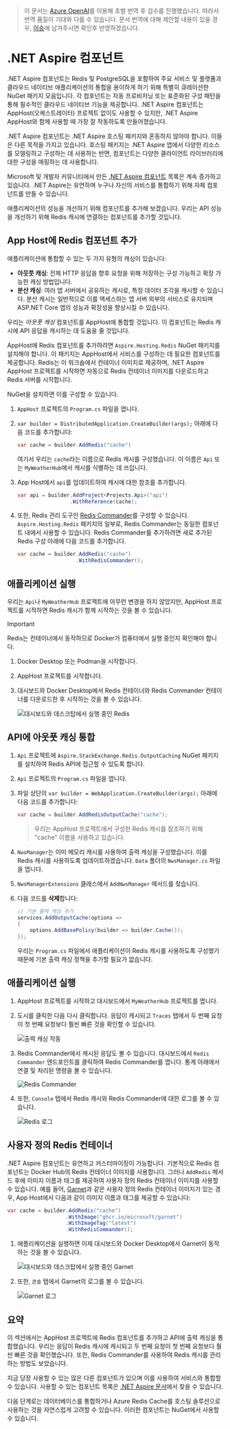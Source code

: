 > 이 문서는 [Azure OpenAI](https://learn.microsoft.com/azure/ai-services/openai/overview)를 이용해 초벌 번역 후 검수를 진행했습니다. 따라서 번역 품질이 기대와 다를 수 있습니다. 문서 번역에 대해 제안할 내용이 있을 경우, [이슈](../../../issue)에 남겨주시면 확인후 반영하겠습니다.

# .NET Aspire 컴포넌트

.NET Aspire 컴포넌트는 Redis 및 PostgreSQL을 포함하여 주요 서비스 및 플랫폼과 클라우드 네이티브 애플리케이션의 통합을 용이하게 하기 위해 특별히 큐레이션한 NuGet 패키지 모음입니다. 각 컴포넌트는 자동 프로비저닝 또는 표준화된 구성 패턴을 통해 필수적인 클라우드 네이티브 기능을 제공합니다. .NET Aspire 컴포넌트는 AppHost(오케스트레이터) 프로젝트 없이도 사용할 수 있지만, .NET Aspire AppHost와 함께 사용할 때 가장 잘 작동하도록 만들어졌습니다.

.NET Aspire 컴포넌트는 .NET Aspire 호스팅 패키지와 혼동하지 않아야 합니다. 이들은 다른 목적을 가지고 있습니다. 호스팅 패키지는 .NET Aspire 앱에서 다양한 리소스를 모델링하고 구성하는 데 사용하는 반면, 컴포넌트는 다양한 클라이언트 라이브러리에 대한 구성을 매핑하는 데 사용합니다.

Microsoft 및 개발자 커뮤니티에서 만든 [.NET Aspire 컴포넌트](https://learn.microsoft.com/dotnet/aspire/fundamentals/components-overview?tabs=dotnet-cli#available-components) 목록은 계속 증가하고 있습니다. .NET Aspire는 유연하며 누구나 자신의 서비스를 통합하기 위해 자체 컴포넌트를 만들 수 있습니다.

애플리케이션의 성능을 개선하기 위해 컴포넌트를 추가해 보겠습니다. 우리는 API 성능을 개선하기 위해 Redis 캐시에 연결하는 컴포넌트를 추가할 것입니다.

## App Host에 Redis 컴포넌트 추가

애플리케이션에 통합할 수 있는 두 가지 유형의 캐싱이 있습니다:

- **아웃풋 캐싱**: 전체 HTTP 응답을 향후 요청을 위해 저장하는 구성 가능하고 확장 가능한 캐싱 방법입니다.
- **분산 캐싱**: 여러 앱 서버에서 공유하는 캐시로, 특정 데이터 조각을 캐시할 수 있습니다. 분산 캐시는 일반적으로 이를 액세스하는 앱 서버 외부의 서비스로 유지되며 ASP.NET Core 앱의 성능과 확장성을 향상시킬 수 있습니다.

우리는 _아웃풋 캐싱_ 컴포넌트를 AppHost에 통합할 것입니다. 이 컴포넌트는 Redis 캐시에 API 응답을 캐시하는 데 도움을 줄 것입니다.

AppHost에 Redis 컴포넌트를 추가하려면 `Aspire.Hosting.Redis` NuGet 패키지를 설치해야 합니다. 이 패키지는 AppHost에서 서비스를 구성하는 데 필요한 컴포넌트를 제공합니다. Redis는 이 워크숍에서 컨테이너 이미지로 제공하며, .NET Aspire AppHost 프로젝트를 시작하면 자동으로 Redis 컨테이너 이미지를 다운로드하고 Redis 서버를 시작합니다.

NuGet을 설치하면 이를 구성할 수 있습니다.

1. `AppHost` 프로젝트의 `Program.cs` 파일을 엽니다.
1. `var builder = DistributedApplication.CreateBuilder(args);` 아래에 다음 코드를 추가합니다:

    ```csharp
    var cache = builder.AddRedis("cache")
    ```

    여기서 우리는 `cache`라는 이름으로 Redis 캐시를 구성했습니다. 이 이름은 `Api` 또는 `MyWeatherHub`에서 캐시를 식별하는 데 쓰입니다.

1. App Host에서 `api`를 업데이트하여 캐시에 대한 참조를 추가합니다.

    ```csharp
    var api = builder.AddProject<Projects.Api>("api")
                     .WithReference(cache);
    ```

1. 또한, Redis 관리 도구인 [Redis Commander](https://joeferner.github.io/redis-commander/)를 구성할 수 있습니다. `Aspire.Hosting.Redis` 패키지의 일부로, Redis Commander는 동일한 컴포넌트 내에서 사용할 수 있습니다. Redis Commander를 추가하려면 새로 추가된 Redis 구성 아래에 다음 코드를 추가합니다.

    ```csharp
    var cache = builder.AddRedis("cache")
                       .WithRedisCommander();
    ```

## 애플리케이션 실행

우리는 `Api`나 `MyWeatherHub` 프로젝트에 아무런 변경을 하지 않았지만, AppHost 프로젝트를 시작하면 Redis 캐시가 함께 시작하는 것을 볼 수 있습니다.

> [!IMPORTANT]
> Redis는 컨테이너에서 동작하므로 Docker가 컴퓨터에서 실행 중인지 확인해야 합니다.

1. Docker Desktop 또는 Podman을 시작합니다.
1. AppHost 프로젝트를 시작합니다.
1. 대시보드와 Docker Desktop에서 Redis 컨테이너와 Redis Commander 컨테이너를 다운로드한 후 시작하는 것을 볼 수 있습니다.

    ![대시보드와 데스크탑에서 실행 중인 Redis](./../../media/redis-started.png)

## API에 아웃풋 캐싱 통합

1. `Api` 프로젝트에 `Aspire.StackExchange.Redis.OutputCaching` NuGet 패키지를 설치하여 Redis API에 접근할 수 있도록 합니다.
1. `Api` 프로젝트의 `Program.cs` 파일을 엽니다.
1. 파일 상단의 `var builder = WebApplication.CreateBuilder(args);` 아래에 다음 코드를 추가합니다:

    ```csharp
    var cache = builder.AddRedisOutputCache("cache");
    ```

    > 우리는 AppHost 프로젝트에서 구성한 Redis 캐시를 참조하기 위해 "cache" 이름을 사용하고 있습니다.

1. `NwsManager`는 이미 메모리 캐시를 사용하여 출력 캐싱을 구성했습니다. 이를 Redis 캐시를 사용하도록 업데이트하겠습니다. `Data` 폴더의 `NwsManager.cs` 파일을 엽니다.
1. `NwsManagerExtensions` 클래스에서 `AddNwsManager` 메서드를 찾습니다.
1. 다음 코드를 **삭제**합니다:

    ```csharp
    // 기본 출력 캐싱 추가
    services.AddOutputCache(options =>
    {
        options.AddBasePolicy(builder => builder.Cache());
    });
    ```

    우리는 `Program.cs` 파일에서 애플리케이션이 Redis 캐시를 사용하도록 구성했기 때문에 기본 출력 캐싱 정책을 추가할 필요가 없습니다.

## 애플리케이션 실행

1. AppHost 프로젝트를 시작하고 대시보드에서 `MyWeatherHub` 프로젝트를 엽니다.
1. 도시를 클릭한 다음 다시 클릭합니다. 응답이 캐시되고 `Traces` 탭에서 두 번째 요청이 첫 번째 요청보다 훨씬 빠른 것을 확인할 수 있습니다.

    ![출력 캐싱 작동](./../../media/output-caching.png)

1. Redis Commander에서 캐시된 응답도 볼 수 있습니다. 대시보드에서 `Redis Commander` 엔드포인트를 클릭하여 Redis Commander를 엽니다. 통계 아래에서 연결 및 처리된 명령을 볼 수 있습니다.

    ![Redis Commander](./../../media/redis-commander.png)
1. 또한, `Console` 탭에서 Redis 캐시와 Redis Commander에 대한 로그를 볼 수 있습니다.

    ![Redis 로그](./../../media/redis-logs.png)

## 사용자 정의 Redis 컨테이너

.NET Aspire 컴포넌트는 유연하고 커스터마이징이 가능합니다. 기본적으로 Redis 컴포넌트는 Docker Hub의 Redis 컨테이너 이미지를 사용합니다. 그러나 `AddRedis` 메서드 후에 이미지 이름과 태그를 제공하여 사용자 정의 Redis 컨테이너 이미지를 사용할 수 있습니다. 예를 들어, [Garnet](https://github.com/microsoft/garnet)과 같은 사용자 정의 Redis 컨테이너 이미지가 있는 경우, App Host에서 다음과 같이 이미지 이름과 태그를 제공할 수 있습니다:

```csharp
var cache = builder.AddRedis("cache")
                   .WithImage("ghcr.io/microsoft/garnet")
                   .WithImageTag("latest")
                   .WithRedisCommander();
```

1. 애플리케이션을 실행하면 이제 대시보드와 Docker Desktop에서 Garnet이 동작하는 것을 볼 수 있습니다.

    ![대시보드와 데스크탑에서 실행 중인 Garnet](./../../media/garnet-started.png)
1. 또한, `콘솔` 탭에서 Garnet의 로그를 볼 수 있습니다.

    ![Garnet 로그](./../../media/garnet-logs.png)

## 요약

이 섹션에서는 AppHost 프로젝트에 Redis 컴포넌트를 추가하고 API에 출력 캐싱을 통합했습니다. 우리는 응답이 Redis 캐시에 캐시되고 두 번째 요청이 첫 번째 요청보다 훨씬 빠른 것을 확인했습니다. 또한, Redis Commander를 사용하여 Redis 캐시를 관리하는 방법도 보았습니다.

지금 당장 사용할 수 있는 많은 다른 컴포넌트가 있으며 이를 사용하여 서비스와 통합할 수 있습니다. 사용할 수 있는 컴포넌트 목록은 [.NET Aspire 문서](https://learn.microsoft.com/dotnet/aspire/fundamentals/components-overview?tabs=dotnet-cli#available-components)에서 찾을 수 있습니다.

다음 단계로는 데이터베이스를 통합하거나 Azure Redis Cache를 호스팅 솔루션으로 사용하는 것을 자연스럽게 고려할 수 있습니다. 이러한 컴포넌트는 NuGet에서 사용할 수 있습니다.
